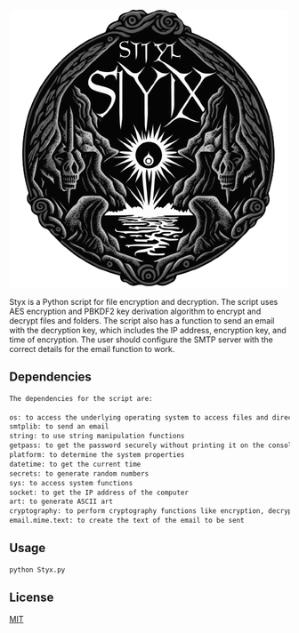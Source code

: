 ![Styx](Styx.png)

Styx is a Python script for file encryption and decryption. The script uses AES encryption and PBKDF2 key derivation algorithm to encrypt and decrypt files and folders. The script also has a function to send an email with the decryption key, which includes the IP address, encryption key, and time of encryption. The user should configure the SMTP server with the correct details for the email function to work.


## Dependencies

```txt
The dependencies for the script are:

os: to access the underlying operating system to access files and directories
smtplib: to send an email
string: to use string manipulation functions
getpass: to get the password securely without printing it on the console
platform: to determine the system properties
datetime: to get the current time
secrets: to generate random numbers
sys: to access system functions
socket: to get the IP address of the computer
art: to generate ASCII art
cryptography: to perform cryptography functions like encryption, decryption, and key derivation
email.mime.text: to create the text of the email to be sent
```

## Usage

```python
python Styx.py
```

## License

[MIT](https://choosealicense.com/licenses/mit/)